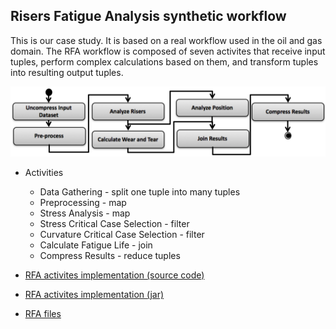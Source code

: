 ## Risers Fatigue Analysis synthetic workflow

This is our case study. It is based on a real workflow used in the oil and gas domain. The RFA workflow is composed of seven activites that receive input tuples, perform complex calculations based on them, and transform tuples into resulting output tuples.

![alt text](rfa-image.png "Risers Fatigue Analysis workflow")
- Activities
    - Data Gathering - split one tuple into many tuples
    - Preprocessing - map
    - Stress Analysis - map
    - Stress Critical Case Selection - filter
    - Curvature Critical Case Selection - filter
    - Calculate Fatigue Life - join
    - Compress Results - reduce tuples

- [RFA activites implementation (source code)](rfa-synthetic/rfa-activities)
- [RFA activites implementation (jar)](rfa-synthetic/rfa-activities/bin)
- [RFA files](rfa-synthetic/files)
